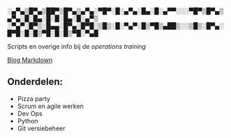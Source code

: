 ░▄▀▄▒█▀▄▒██▀▒█▀▄▒▄▀▄░▀█▀░█░▄▀▄░█▄░█░▄▀▀░░░▀█▀▒█▀▄▒▄▀▄░█░█▄░█░█░█▄░█░▄▀▒
░▀▄▀░█▀▒░█▄▄░█▀▄░█▀█░▒█▒░█░▀▄▀░█▒▀█▒▄██▒░░▒█▒░█▀▄░█▀█░█░█▒▀█░█░█▒▀█░▀▄█
        
Scripts en overige info bij de *operations training*

[Blog Markdown](https://daringfireball.net/projects/markdown/)

## Onderdelen:
- Pizza party
- Scrum en agile werken
- Dev Ops
- Python
- Git versiebeheer
